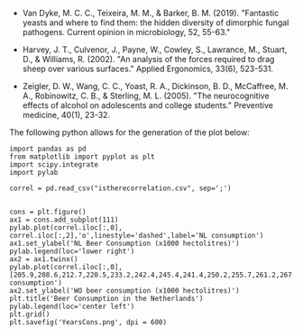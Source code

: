 - Van Dyke, M. C. C., Teixeira, M. M., & Barker, B. M. (2019). 
"Fantastic yeasts and where to find them: the hidden diversity of dimorphic fungal pathogens. Current opinion in microbiology, 52, 55-63."

- Harvey, J. T., Culvenor, J., Payne, W., Cowley, S., Lawrance, M., Stuart, D., & Williams, R. (2002). 
"An analysis of the forces required to drag sheep over various surfaces." 
Applied Ergonomics, 33(6), 523-531.

- Zeigler, D. W., Wang, C. C., Yoast, R. A., Dickinson, B. D., McCaffree, M. A., Robinowitz, C. B., & Sterling, M. L. (2005). 
"The neurocognitive effects of alcohol on adolescents and college students."
Preventive medicine, 40(1), 23-32.


The following python allows for the generation of the plot below:

```(python)
import pandas as pd
from matplotlib import pyplot as plt
import scipy.integrate
import pylab 

correl = pd.read_csv("istherecorrelation.csv", sep=';')


cons = plt.figure()
ax1 = cons.add_subplot(111)
pylab.plot(correl.iloc[:,0], correl.iloc[:,2],'o',linestyle='dashed',label='NL consumption')
ax1.set_ylabel('NL Beer Consumption (x1000 hectolitres)')
pylab.legend(loc='lower right')
ax2 = ax1.twinx()
pylab.plot(correl.iloc[:,0], [205.9,208.6,212.7,220.5,233.2,242.4,245.4,241.4,250.2,255.7,261.2,267.9,280.1],'o',color='r',linestyle='dashed',label='WO consumption')
ax2.set_ylabel('WO beer consumption (x1000 hectolitres)')
plt.title('Beer Consumption in the Netherlands')
pylab.legend(loc='center left')
plt.grid()
plt.savefig('YearsCons.png', dpi = 600)
```



